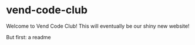 # vend-code-club

Welcome to Vend Code Club! This will eventually be our shiny new website!

But first: a readme
